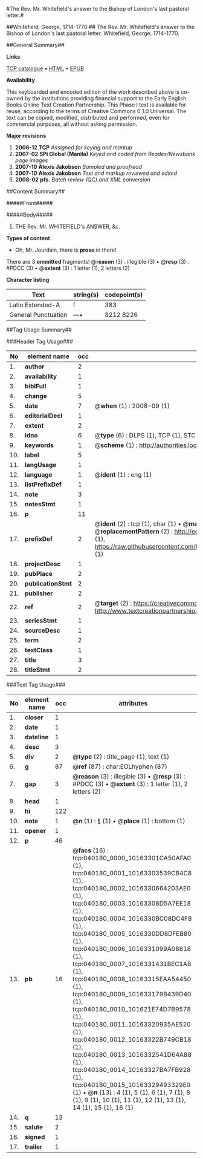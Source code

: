 #The Rev. Mr. Whitefield's answer to the Bishop of London's last pastoral letter.#

##Whitefield, George, 1714-1770.##
The Rev. Mr. Whitefield's answer to the Bishop of London's last pastoral letter.
Whitefield, George, 1714-1770.

##General Summary##

**Links**

[TCP catalogue](http://www.ota.ox.ac.uk/tcp/)  • 
[HTML](http://tei.it.ox.ac.uk/tcp/Texts-HTML/free/N30/N30241.html)  • 
[EPUB](http://tei.it.ox.ac.uk/tcp/Texts-EPUB/free/N30/N30241.epub)

**Availability**

This keyboarded and encoded edition of the
	       work described above is co-owned by the institutions
	       providing financial support to the Early English Books
	       Online Text Creation Partnership. This Phase I text is
	       available for reuse, according to the terms of Creative
	       Commons 0 1.0 Universal. The text can be copied,
	       modified, distributed and performed, even for
	       commercial purposes, all without asking permission.

**Major revisions**

1. __2006-12__ __TCP__ *Assigned for keying and markup*
1. __2007-02__ __SPi Global (Manila)__ *Keyed and coded from Readex/Newsbank page images*
1. __2007-10__ __Alexis Jakobson__ *Sampled and proofread*
1. __2007-10__ __Alexis Jakobson__ *Text and markup reviewed and edited*
1. __2008-02__ __pfs.__ *Batch review (QC) and XML conversion*

##Content Summary##

#####Front#####

#####Body#####

1. THE Rev. Mr. WHITEFIELD's ANSWER, &c.

**Types of content**

  * Oh, Mr. Jourdain, there is **prose** in there!

There are 3 **ommitted** fragments! 
 @__reason__ (3) : illegible (3)  •  @__resp__ (3) : #PDCC (3)  •  @__extent__ (3) : 1 letter (1), 2 letters (2)

**Character listing**


|Text|string(s)|codepoint(s)|
|---|---|---|
|Latin Extended-A|ſ|383|
|General Punctuation|—•|8212 8226|

##Tag Usage Summary##

###Header Tag Usage###

|No|element name|occ|attributes|
|---|---|---|---|
|1.|__author__|2||
|2.|__availability__|1||
|3.|__biblFull__|1||
|4.|__change__|5||
|5.|__date__|7| @__when__ (1) : 2008-09 (1)|
|6.|__editorialDecl__|1||
|7.|__extent__|2||
|8.|__idno__|6| @__type__ (6) : DLPS (1), TCP (1), STC (1), NOTIS (1), IMAGE-SET (1), EVANS-CITATION (1)|
|9.|__keywords__|1| @__scheme__ (1) : http://authorities.loc.gov/ (1)|
|10.|__label__|5||
|11.|__langUsage__|1||
|12.|__language__|1| @__ident__ (1) : eng (1)|
|13.|__listPrefixDef__|1||
|14.|__note__|3||
|15.|__notesStmt__|1||
|16.|__p__|11||
|17.|__prefixDef__|2| @__ident__ (2) : tcp (1), char (1)  •  @__matchPattern__ (2) : ([0-9\-]+):([0-9IVX]+) (1), (.+) (1)  •  @__replacementPattern__ (2) : http://eebo.chadwyck.com/downloadtiff?vid=$1&page=$2 (1), https://raw.githubusercontent.com/textcreationpartnership/Texts/master/tcpchars.xml#$1 (1)|
|18.|__projectDesc__|1||
|19.|__pubPlace__|2||
|20.|__publicationStmt__|2||
|21.|__publisher__|2||
|22.|__ref__|2| @__target__ (2) : https://creativecommons.org/publicdomain/zero/1.0/ (1), http://www.textcreationpartnership.org/docs/. (1)|
|23.|__seriesStmt__|1||
|24.|__sourceDesc__|1||
|25.|__term__|2||
|26.|__textClass__|1||
|27.|__title__|3||
|28.|__titleStmt__|2||


###Text Tag Usage###

|No|element name|occ|attributes|
|---|---|---|---|
|1.|__closer__|1||
|2.|__date__|1||
|3.|__dateline__|1||
|4.|__desc__|3||
|5.|__div__|2| @__type__ (2) : title_page (1), text (1)|
|6.|__g__|87| @__ref__ (87) : char:EOLhyphen (87)|
|7.|__gap__|3| @__reason__ (3) : illegible (3)  •  @__resp__ (3) : #PDCC (3)  •  @__extent__ (3) : 1 letter (1), 2 letters (2)|
|8.|__head__|1||
|9.|__hi__|122||
|10.|__note__|1| @__n__ (1) : § (1)  •  @__place__ (1) : bottom (1)|
|11.|__opener__|1||
|12.|__p__|46||
|13.|__pb__|16| @__facs__ (16) : tcp:040180_0000_10163301CA50AFA0 (1), tcp:040180_0001_10163303539CB4C8 (1), tcp:040180_0002_1016330664203AE0 (1), tcp:040180_0003_10163308D5A7EE18 (1), tcp:040180_0004_1016330BC08DC4F8 (1), tcp:040180_0005_1016330DD8DFEB80 (1), tcp:040180_0006_1016331099A08818 (1), tcp:040180_0007_1016331431BEC1A8 (1), tcp:040180_0008_10163315EAA54450 (1), tcp:040180_0009_101633179B439D40 (1), tcp:040180_0010_101621E74D7B9578 (1), tcp:040180_0011_10163320935AE520 (1), tcp:040180_0012_10163322B749CB18 (1), tcp:040180_0013_1016332541D64A88 (1), tcp:040180_0014_10163327BA7FB928 (1), tcp:040180_0015_10163329493329E0 (1)  •  @__n__ (13) : 4 (1), 5 (1), 6 (1), 7 (1), 8 (1), 9 (1), 10 (1), 11 (1), 12 (1), 13 (1), 14 (1), 15 (1), 16 (1)|
|14.|__q__|13||
|15.|__salute__|2||
|16.|__signed__|1||
|17.|__trailer__|1||
